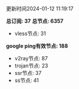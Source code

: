 更新时间2024-01-12 11:19:17

**总订阅: 37**
**总节点: 6357**
- vless节点: 31

**google ping有效节点: 188**
- v2ray节点: 87
- trojan节点: 23
- ssr节点: 37
- ss节点: 41
